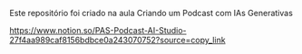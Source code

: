 Este repositório foi criado na aula Criando um Podcast com IAs Generativas

https://www.notion.so/PAS-Podcast-AI-Studio-27f4aa989caf8156bdbce0a243070752?source=copy_link
